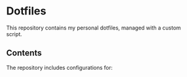 # Dotfiles

This repository contains my personal dotfiles, managed with a custom script.

## Contents

The repository includes configurations for:


